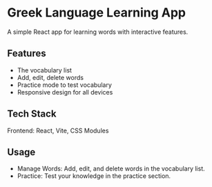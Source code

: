 # Greek Language Learning App

A simple React app for learning words with interactive features.

## Features

-   The vocabulary list
-   Add, edit, delete words
-   Practice mode to test vocabulary
-   Responsive design for all devices

## Tech Stack

Frontend: React, Vite, CSS Modules

## Usage

-   Manage Words: Add, edit, and delete words in the vocabulary list.
-   Practice: Test your knowledge in the practice section.
